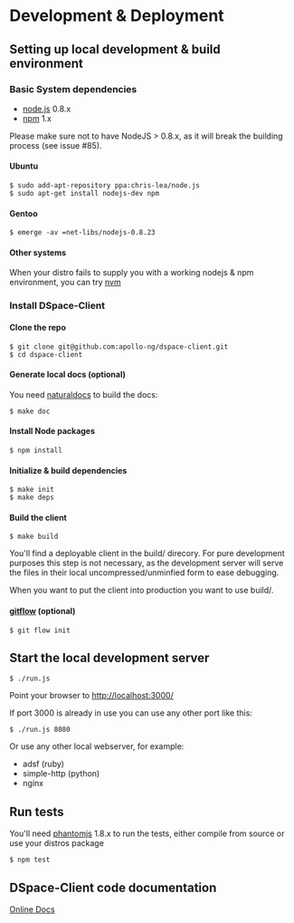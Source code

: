 # Development & Deployment

## Setting up local development & build environment

### Basic System dependencies

  * [node.js](http://nodejs.org/) 0.8.x
  * [npm](https://npmjs.org/) 1.x

Please make sure not to have NodeJS > 0.8.x, as it will break the building
process (see issue #85).

#### Ubuntu

    $ sudo add-apt-repository ppa:chris-lea/node.js
    $ sudo apt-get install nodejs-dev npm

#### Gentoo

    $ emerge -av =net-libs/nodejs-0.8.23

#### Other systems

When your distro fails to supply you with a working nodejs & npm
environment, you can try [nvm](https://github.com/creationix/nvm)

### Install DSpace-Client

#### Clone the repo

    $ git clone git@github.com:apollo-ng/dspace-client.git
    $ cd dspace-client

#### Generate local docs (optional)

You need [naturaldocs](http://naturaldocs.org/) to build the docs:

    $ make doc

#### Install Node packages

    $ npm install

#### Initialize & build dependencies

    $ make init
    $ make deps

#### Build the client

    $ make build

You'll find a deployable client in the build/ direcory. For pure development
purposes this step is not necessary, as the development server will serve
the files in their local uncompressed/unminfied form to ease debugging.

When you want to put the client into production you want to use build/.

#### [gitflow](https://github.com/nvie/gitflow) (optional)

    $ git flow init

## Start the local development server

    $ ./run.js

Point your browser to [http://localhost:3000/](http://localhost:3000/)

If port 3000 is already in use you can use any other port like this:

    $ ./run.js 8080

Or use any other local webserver, for example:

* adsf (ruby)
* simple-http (python)
* nginx

## Run tests

You'll need [phantomjs](http://phantomjs.org/) 1.8.x to run the tests, either compile from source or use your distros package

    $ npm test


## DSpace-Client code documentation

[Online Docs](http://dspace-develop.open-resource.org/doc/)
